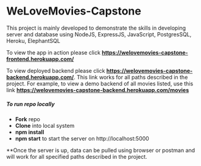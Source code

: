 # WeLoveMovies-Capstone

This project is mainly developed to demonstrate the skills in developing server and database using NodeJS, ExpressJS, JavaScript, PostgresSQL, Heroku, ElephantSQL

To view the app in action please click **https://welovemovies-capstone-frontend.herokuapp.com/**

To view deployed backend please click **https://welovemovies-capstone-backend.herokuapp.com/**. This link works for all paths described in the project. For example, to view a demo backend of all movies listed, use this link **https://welovemovies-capstone-backend.herokuapp.com/movies**

##### To run repo locally
- **Fork** repo
- **Clone** into local system
- **npm install** 
- **npm start** to start the server on http://localhost:5000

**Once the server is up, data can be pulled using browser or postman and will work for all specified paths described in the project.

